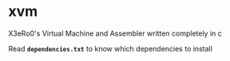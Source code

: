 # xvm
X3eRo0's Virtual Machine and Assembler written completely in c

Read **`dependencies.txt`** to know which dependencies to install
